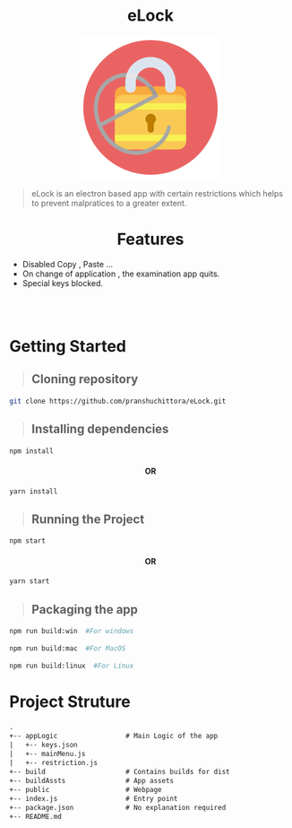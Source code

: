 
<h1 align="center"> 
eLock
</h1>
<p align="center"> 
<img src="./buildAssets/icon/icon.png"/>
</p>

 > eLock is an electron based app with certain restrictions which helps to prevent malpratices to a greater extent.
>

<h1 align="center"> 
Features
</h1>

- Disabled Copy , Paste ...
- On change of application , the examination app quits.
- Special keys blocked.

<br/><br/>

# Getting Started

> ## Cloning repository
```bash
git clone https://github.com/pranshuchittora/eLock.git
```
> ## Installing dependencies
```bash
npm install
```
<h4 align="center"> 
OR
</h4>

```bash
yarn install
```
> ## Running the Project

```bash
npm start
```
<h4 align="center"> 
OR
</h4>

```bash
yarn start
```
>## Packaging the app
```bash
npm run build:win  #For windows
```
```bash
npm run build:mac  #For MacOS
```
```bash
npm run build:linux  #For Linux
``````
# Project Struture
    .
    +-- appLogic                 # Main Logic of the app
    |   +-- keys.json
    |   +-- mainMenu.js
    |   +-- restriction.js    
    +-- build                    # Contains builds for dist
    +-- buildAssts               # App assets
    +-- public                   # Webpage
    +-- index.js                 # Entry point
    +-- package.json             # No explanation required
    +-- README.md

